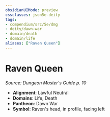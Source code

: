 ```yaml
---
obsidianUIMode: preview
cssclasses: json5e-deity
tags:
- compendium/src/5e/dmg
- deity/dawn-war
- domain/death
- domain/life
aliases: ["Raven Queen"]
---
```

# Raven Queen
*Source: Dungeon Master's Guide p. 10* 

- **Alignment**: Lawful Neutral
- **Domains**: Life, Death
- **Pantheon**: Dawn War
- **Symbol**: Raven's head, in profile, facing left